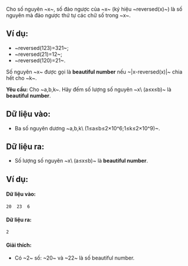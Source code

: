 Cho số nguyên ~x~, số đảo ngược của ~x~ (ký hiệu ~reversed(x)~) là số nguyên mà đảo ngược thứ tự các chữ số trong ~x~.

## Ví dụ: 
- ~reversed(123)=321~;
- ~reversed(21)=12~;
- ~reversed(120)=21~.

Số nguyên ~x~ được gọi là **beautiful number** nếu ~|x-reversed(x)|~ chia hết cho ~k~.

**Yêu cầu:** Cho ~a,b,k~. Hãy đếm số lượng số nguyên ~x\ (a≤x≤b)~ là **beautiful number**.

## Dữ liệu vào:
- Ba số nguyên dương ~a,b,k\ (1≤a≤b≤2×10^6;1≤k≤2×10^9)~.

## Dữ liệu ra:
- Số lượng số nguyên ~x\ (a≤x≤b)~ là **beautiful number**.

## Ví dụ:
#### Dữ liệu vào:
```
20  23  6
```

#### Dữ liệu ra:
```
2
```

#### Giải thích:
- Có ~2~ số: ~20~ và ~22~ là số beautiful number.